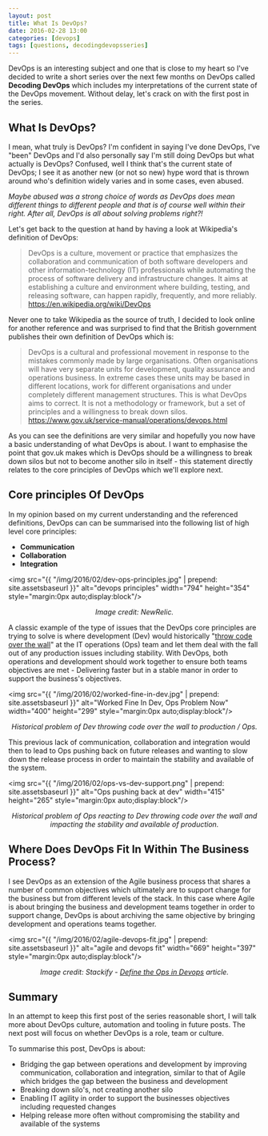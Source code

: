 ```yaml
---
layout: post
title: What Is DevOps?
date: 2016-02-28 13:00
categories: [devops]
tags: [questions, decodingdevopsseries]
---
```


DevOps is an interesting subject and one that is close to my heart so I've decided to write a short series over the next few months on DevOps called **Decoding DevOps** which includes my interpretations of the current state of the DevOps movement. Without delay, let's crack on with the first post in the series.

## What Is DevOps?
I mean, what truly is DevOps? I'm confident in saying I've done DevOps, I've "been" DevOps and I'd also personally say I'm still doing DevOps but what actually is DevOps? Confused, well I think that's the current state of DevOps; I see it as another new (or not so new) hype word that is thrown around who's definition widely varies and in some cases, even abused.

*Maybe abused was a strong choice of words as DevOps does mean different things to different people and that is of course well within their right. After all, DevOps is all about solving problems right?!*

Let's get back to the question at hand by having a look at Wikipedia's definition of DevOps:

> DevOps is a culture, movement or practice that emphasizes the collaboration and communication of both software developers and other information-technology (IT) professionals while automating the process of software delivery and infrastructure changes. It aims at establishing a culture and environment where building, testing, and releasing software, can happen rapidly, frequently, and more reliably.
> https://en.wikipedia.org/wiki/DevOps

Never one to take Wikipedia as the source of truth, I decided to look online for another reference and was surprised to find that the British government publishes their own definition of DevOps which is:  

> DevOps is a cultural and professional movement in response to the mistakes commonly made by large organisations. Often organisations will have very separate units for development, quality assurance and operations business. In extreme cases these units may be based in different locations, work for different organisations and under completely different management structures. This is what DevOps aims to correct. It is not a methodology or framework, but a set of principles and a willingness to break down silos.  
> https://www.gov.uk/service-manual/operations/devops.html

As you can see the definitions are very similar and hopefully you now have a basic understanding of what DevOps is about. I want to emphasise the point that gov.uk makes which is DevOps should be a willingness to break down silos but not to become another silo in itself - this statement directly relates to the core principles of DevOps which we'll explore next.

## Core principles Of DevOps
In my opinion based on my current understanding and the referenced definitions, DevOps can can be summarised into the following list of high level core principles:  
- **Communication**  
- **Collaboration**  
- **Integration**  

<img src="{{ "/img/2016/02/dev-ops-principles.jpg" | prepend: site.assetsbaseurl }}" alt="devops principles" width="794" height="354" style="margin:0px auto;display:block"/>
<center><i>Image credit: NewRelic.</i></center>  

A classic example of the type of issues that the DevOps core principles are trying to solve is where development (Dev) would historically "<a href="https://en.wikipedia.org/wiki/Traditional_engineering">throw code over the wall</a>" at the IT operations (Ops) team and let them deal with the fall out of any production issues including stability. With DevOps, both operations and development should work together to ensure both teams objectives are met - Delivering faster but in a stable manor in order to support the business's objectives.

<img src="{{ "/img/2016/02/worked-fine-in-dev.jpg" | prepend: site.assetsbaseurl }}" alt="Worked Fine In Dev, Ops Problem Now" width="400" height="299" style="margin:0px auto;display:block"/>
<center><i>Historical problem of Dev throwing code over the wall to production / Ops.</i></center>  

This previous lack of communication, collaboration and integration would then to lead to Ops pushing back on future releases and wanting to slow down the release process in order to maintain the stability and available of the system.

<img src="{{ "/img/2016/02/ops-vs-dev-support.png" | prepend: site.assetsbaseurl }}" alt="Ops pushing back at dev" width="415" height="265" style="margin:0px auto;display:block"/>
<center><i>Historical problem of Ops reacting to Dev throwing code over the wall and impacting the stability and available of production.</i></center>

## Where Does DevOps Fit In Within The Business Process?

I see DevOps as an extension of the Agile business process that shares a number of common objectives which ultimately are to support change for the business but from different levels of the stack. In this case where Agile is about bringing the business and development teams together in order to support change, DevOps is about archiving the same objective by bringing development and operations teams together.

<img src="{{ "/img/2016/02/agile-devops-fit.jpg" | prepend: site.assetsbaseurl }}" alt="agile and devops fit" width="669" height="397" style="margin:0px auto;display:block"/>
<center><i>Image credit: Stackify - <a href="http://stackify.com/defining-the-ops-in-devops/">Define the Ops in Devops</a> article.</i></center>

## Summary
In an attempt to keep this first post of the series reasonable short, I will talk more about DevOps culture, automation and tooling in future posts. The next post will focus on whether DevOps is a role, team or culture.

To summarise this post, DevOps is about:  
- Bridging the gap between operations and development by improving communication, collaboration and integration, similar to that of Agile which bridges the gap between the business and development  
- Breaking down silo's, not creating another silo  
- Enabling IT agility in order to support the businesses objectives including requested changes  
- Helping release more often without compromising the stability and available of the systems  
